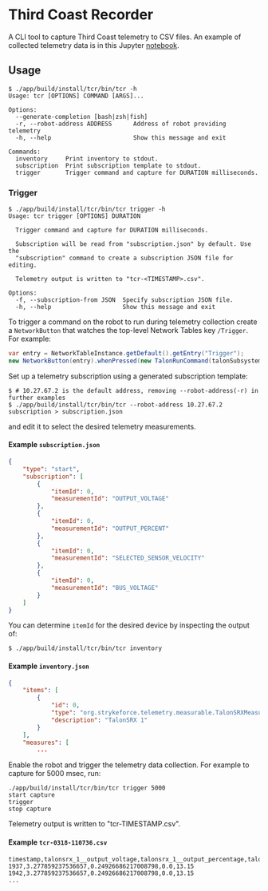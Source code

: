 # Third Coast Recorder

A CLI tool to capture Third Coast telemetry to CSV files. An example of collected telemetry data is in this
Jupyter [notebook](https://github.com/jhh/motion/blob/main/notebooks/trajectory/figure-8.ipynb).

## Usage

```shell
$ ./app/build/install/tcr/bin/tcr -h
Usage: tcr [OPTIONS] COMMAND [ARGS]...

Options:
  --generate-completion [bash|zsh|fish]
  -r, --robot-address ADDRESS      Address of robot providing telemetry
  -h, --help                       Show this message and exit

Commands:
  inventory     Print inventory to stdout.
  subscription  Print subscription template to stdout.
  trigger       Trigger command and capture for DURATION milliseconds.
```

### Trigger

```shell
$ ./app/build/install/tcr/bin/tcr trigger -h
Usage: tcr trigger [OPTIONS] DURATION

  Trigger command and capture for DURATION milliseconds.

  Subscription will be read from "subscription.json" by default. Use the
  "subscription" command to create a subscription JSON file for editing.

  Telemetry output is written to "tcr-<TIMESTAMP>.csv".

Options:
  -f, --subscription-from JSON  Specify subscription JSON file.
  -h, --help                    Show this message and exit
```

To trigger a command on the robot to run during telemetry collection create a `NetworkButton` that watches the top-level
Network Tables key `/Trigger`. For example:

```java
var entry = NetworkTableInstance.getDefault().getEntry("Trigger");
new NetworkButton(entry).whenPressed(new TalonRunCommand(talonSubsystem));
```

Set up a telemetry subscription using a generated subscription template:

```shell
$ # 10.27.67.2 is the default address, removing --robot-address(-r) in further examples
$ ./app/build/install/tcr/bin/tcr --robot-address 10.27.67.2 subscription > subscription.json
```

and edit it to select the desired telemetry measurements.

#### Example `subscription.json`

```json
{
    "type": "start",
    "subscription": [
        {
            "itemId": 0,
            "measurementId": "OUTPUT_VOLTAGE"
        },
        {
            "itemId": 0,
            "measurementId": "OUTPUT_PERCENT"
        },
        {
            "itemId": 0,
            "measurementId": "SELECTED_SENSOR_VELOCITY"
        },
        {
            "itemId": 0,
            "measurementId": "BUS_VOLTAGE"
        }
    ]
}
```

You can determine `itemId` for the desired device by inspecting the output of:

```shell
$ ./app/build/install/tcr/bin/tcr inventory 
```

#### Example `inventory.json`

```json
{
    "items": [
        {
            "id": 0,
            "type": "org.strykeforce.telemetry.measurable.TalonSRXMeasurable",
            "description": "TalonSRX 1"
        }
    ],
    "measures": [
        ...
```

Enable the robot and trigger the telemetry data collection. For example to capture for 5000 msec, run:

```shell
./app/build/install/tcr/bin/tcr trigger 5000
start capture
trigger
stop capture
```

Telemetry output is written to "tcr-TIMESTAMP.csv".

#### Example `tcr-0318-110736.csv`
```text
timestamp,talonsrx_1__output_voltage,talonsrx_1__output_percentage,talonsrx_1__selected_sensor_velocity__pid_0_,talonsrx_1__bus_voltage
1937,3.277859237536657,0.24926686217008798,0.0,13.15
1942,3.277859237536657,0.24926686217008798,0.0,13.15
...
```